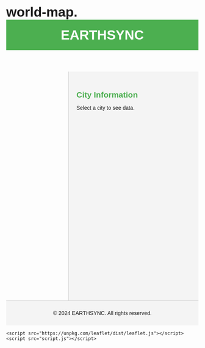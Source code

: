 # world-map.
<!DOCTYPE html>
<html lang="en">
<head>
    <meta charset="UTF-8">
    <meta name="viewport" content="width=device-width, initial-scale=1.0">
    <title>Environmental Data Map</title>
    <link rel="stylesheet" href="style.css"> <!-- Fixed the href attribute -->
    <link rel="stylesheet" href="https://unpkg.com/leaflet/dist/leaflet.css" />
    <style>
        /* Added some basic styles for the header, main, and sidebar */
        body {
            margin: 0;
            font-family: Arial, sans-serif;
        }
        header {
            background-color: #4CAF50;
            color: white;
            padding: 20px;
            text-align: center;
        }
        h1 {
            margin: 0;
            font-size: 2.5em;
        }
        main {
            display: flex;
        }
        #map {
            flex: 1; /* Allows the map to take up available space */
            height: 600px; /* Set a height for the map */
        }
        #sidebar {
            width: 300px; /* Set a fixed width for the sidebar */
            padding: 20px;
            background-color: #f4f4f4;
            border-left: 1px solid #ccc;
        }
        h2 {
            color: #4CAF50; /* Fixed color style */
            margin-bottom: 10px;
        }
        footer {
            text-align: center;
            padding: 10px;
            background-color: #f4f4f4;
            border-top: 1px solid #ccc;
        }
    </style>
</head>
<body>
    <header>
        <h1>EARTHSYNC</h1>
    </header>
    <main>
        <div id="map" aria-label="Map displaying environmental data"></div>
        <aside id="sidebar">
            <h2>City Information</h2>
            <div id="city-info">
                <p>Select a city to see data.</p>
            </div>
        </aside>
    </main>
    <footer>
        <p>&copy; 2024 EARTHSYNC. All rights reserved.</p>
    </footer>
    
    <script src="https://unpkg.com/leaflet/dist/leaflet.js"></script>
    <script src="script.js"></script>
</body>
</html>
